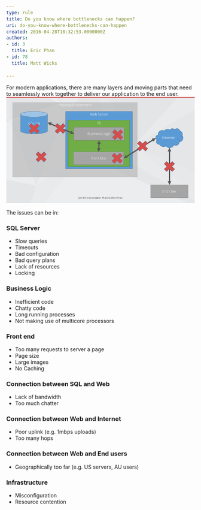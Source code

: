 ```yaml
---
type: rule
title: Do you know where bottlenecks can happen?
uri: do-you-know-where-bottlenecks-can-happen
created: 2016-04-28T18:32:53.0000000Z
authors:
- id: 3
  title: Eric Phan
- id: 78
  title: Matt Wicks

---
```


For modern applications, there are many layers and moving parts that need to seamlessly work together to deliver our application to the end user.
   ![ Bottlenecks can happen anywhere! Call out diagrammatically where you think the bottlenecks are happenning](bottleneck.png) 

The issues can be in:

### SQL Server

- Slow queries
- Timeouts
- Bad configuration
- Bad query plans
- Lack of resources
- Locking


### Business Logic

- Inefficient code
- Chatty code
- Long running processes
- Not making use of multicore processors


### Front end

- Too many requests to server a page
- Page size
- Large images
- No Caching


### Connection between SQL and Web

- Lack of bandwidth
- Too much chatter


### Connection between Web and Internet

- Poor uplink (e.g. 1mbps uploads)
- Too many hops


### Connection between Web and End users

- Geographically too far (e.g. US servers, AU users)


### Infrastructure

- Misconfiguration
- Resource contention
